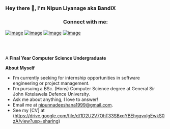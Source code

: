 
<h3 title="hehehe"> Hey there 👋, I'm Nipun Liyanage aka BandiX</h3>

<h3 align="center">Connect with me:</h3>
<div>

[![image](https://img.shields.io/badge/LinkedIn-0077B5?style=for-the-badge&logo=linkedin&logoColor=white)](www.linkedin.com/in/nipun-nadeeshana)
[![image](https://img.shields.io/badge/Instagram-E4405F?style=for-the-badge&logo=instagram&logoColor=white)](https://www.instagram.com/bandi.x_/?hl=en)
[![image](https://img.shields.io/badge/Gmail-D14836?style=for-the-badge&logo=gmail&logoColor=white)](mailto:nipunnadeeshana1999@gmail.com)
[![image](https://img.shields.io/badge/Twitter-1DA1F2?style=for-the-badge&logo=twitter&logoColor=white)](https://twitter.com/nipun_liyanage)
  
</div>


<div>
<br />
<br />

A **Final Year Computer Science Undergraduate** 




**About Myself**

-  I’m currently seeking for internship opportunities in software engineering or project management.
-  I’m pursuing a BSc. (Hons) Computer Science degree at General Sir John Kotelawela Defence University.
-  Ask me about anything, I love to answer!
-  Email me at [nipunnadeeshana1999@gmail.com](mailto:nipunnadeeshana1999@gmail.com).
-  See my [CV] at (https://drive.google.com/file/d/1D2U2V7OhT33SBxqYBEhgqvxIgEwkS0zA/view?usp=sharing) 

</div>




